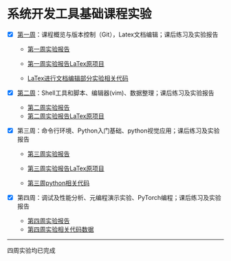 # 系统开发工具基础课程实验

- [x] [第一周](https://github.com/uuukyoo/systools/tree/main/week1)：课程概览与版本控制（Git），Latex文档编辑；课后练习及实验报告

  - [第一周实验报告](https://github.com/uuukyoo/systools/blob/main/week1/lab1report.pdf)

  - [第一周实验报告LaTex原项目](https://github.com/uuukyoo/systools/blob/main/week1/data/lab1report.zip)

  - [LaTex进行文档编辑部分实验相关代码](https://github.com/uuukyoo/systools/blob/main/week1/data/lab1report.zip)
- [x] [第二周](https://github.com/uuukyoo/systools/tree/main/week2)：Shell工具和脚本、编辑器(vim)、数据整理；课后练习及实验报告
  - [第二周实验报告](https://github.com/uuukyoo/systools/blob/main/week2/lab2report.pdf)
  - [第二周实验报告LaTex原项目](https://github.com/uuukyoo/systools/tree/main/week2/lab2report)
- [x] 第三周：命令行环境、Python入门基础、python视觉应用；课后练习及实验报告
  - [第三周实验报告](https://github.com/uuukyoo/systools/blob/main/week3/lab3report.pdf)

  - [第三周实验报告LaTex原项目](https://github.com/uuukyoo/systools/blob/main/week3/lab3report.zip)

  - [第三周python相关代码](https://github.com/uuukyoo/systools/tree/main/week3/week3pycode)
- [x] 第四周：调试及性能分析、元编程演示实验、PyTorch编程；课后练习及实验报告
  - [第四周实验报告](https://github.com/uuukyoo/systools/blob/main/week4/lab4report.pdf)
  - [第四周实验相关代码数据](https://github.com/uuukyoo/systools/tree/main/week4/data)

---

四周实验均已完成
